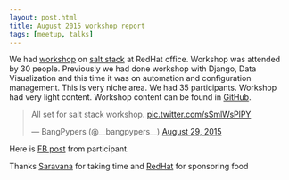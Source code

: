 ```yaml
---
layout: post.html
title: August 2015 workshop report
tags: [meetup, talks]
---
```


We had [workshop](http://www.meetup.com/BangPypers/events/223389765/) on [salt stack](http://docs.saltstack.com/en/latest/contents.html) at RedHat office. Workshop was attended by 30 people.
Previously we had done workshop with Django, Data Visualization and this time it was on automation and configuration management. This is very niche area. We had 35 participants. Workshop had very light content. Workshop content can be found in [GitHub](https://github.com/madhavan020985/bangpy-aug-saltstack).

<blockquote class="twitter-tweet" lang="en"><p lang="en" dir="ltr">All set for salt stack workshop. <a href="http://t.co/sSmlWsPlPY">pic.twitter.com/sSmlWsPlPY</a></p>&mdash; BangPypers (@__bangpypers__) <a href="https://twitter.com/__bangpypers__/status/637487522944192513">August 29, 2015</a></blockquote>
<script async src="//platform.twitter.com/widgets.js" charset="utf-8"></script>

Here is [FB post](https://www.facebook.com/mahtab.alam.92372/posts/891169700930682) from participant.

Thanks [Saravana](https://github.com/madhavan020985) for taking time and [RedHat](https://www.redhat.com/en) for sponsoring food
